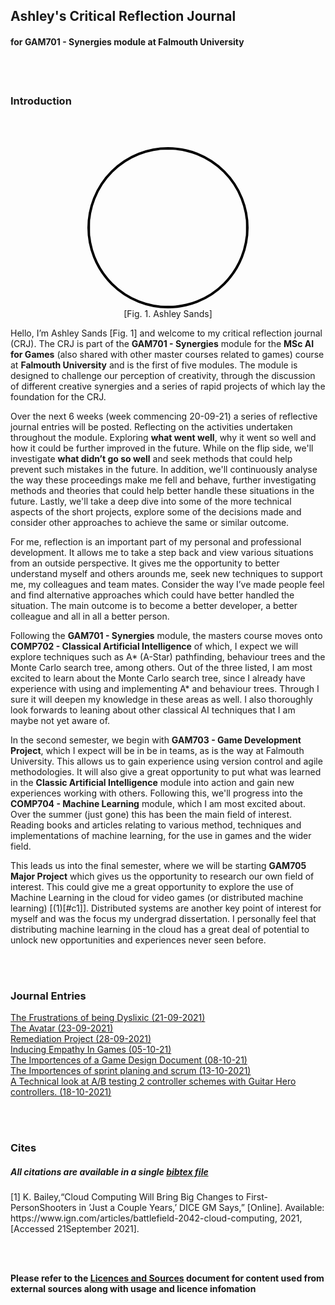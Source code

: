 ## Ashley's Critical Reflection Journal
#### for **GAM701 - Synergies** module at **Falmouth University**
<br />
<br />

### Introduction

<br />
<br />

<p style="text-align: center;">
<img src="http://www.ashleysands.co.uk/includes/images/me.jpeg" style="border:4px solid black; border-radius: 100%; width: 250px; margin-left: auto; margin-right: auto;" >
<br />
[Fig. 1. Ashley Sands]
</p>

Hello, I’m Ashley Sands [Fig. 1] and welcome to my critical reflection journal (CRJ). The CRJ is part of the **GAM701 - Synergies** module for the **MSc AI for Games** (also shared with other master courses related to games) course at **Falmouth University** and is the first of five modules. The module is designed to challenge our perception of creativity, through the discussion of different creative synergies and a series of rapid projects of which lay the foundation for the CRJ. 

Over the next 6 weeks (week commencing 20-09-21) a series of reflective journal entries will be posted. Reflecting on the activities undertaken throughout the module. Exploring **what went well**, why it went so well and how it could be further improved in the future. While on the flip side, we'll investigate **what didn’t go so well** and seek methods that could help prevent such mistakes in the future. In addition, we'll continuously analyse the way these proceedings make me fell and behave, further investigating methods and theories that could help better handle these situations in the future. Lastly, we'll take a deep dive into some of the more technical aspects of the short projects, explore some of the decisions made and consider other approaches to achieve the same or similar outcome.

For me, reflection is an important part of my personal and professional development. It allows me to take a step back and view various situations from an outside perspective. It gives me the opportunity to better understand myself and others arounds me, seek new techniques to support me, my colleagues and team mates. Consider the way I’ve made people feel and find alternative approaches which could have better handled the situation. The main outcome is to become a better developer, a better colleague and all in all a better person.

Following the **GAM701 - Synergies** module, the masters course moves onto **COMP702 - Classical Artificial Intelligence** of which, I expect we will explore techniques such as A* (A-Star) pathfinding, behaviour trees and the Monte Carlo search tree, among others. Out of the three listed, I am most excited to learn about the Monte Carlo search tree, since I already have experience with using and implementing A* and behaviour trees. Through I sure it will deepen my knowledge in these areas as well. I also thoroughly look forwards to leaning about other classical AI techniques that I am maybe not yet aware of.

In the second semester, we begin with **GAM703 - Game Development Project**, which I expect will be in be in teams, as is the way at Falmouth University. This allows us to gain experience using version control and agile methodologies. It will also give a great opportunity to put what was learned in the **Classic Artificial Intelligence** module into action and gain new experiences working with others. Following this, we'll progress into the **COMP704 - Machine Learning** module, which I am most excited about. Over the summer (just gone) this has been the main field of interest. Reading books and articles relating to various method, techniques and implementations of machine learning, for the use in games and the wider field.

This leads us into the final semester, where we will be starting **GAM705 Major Project** which gives us the opportunity to research our own field of interest. This could give me a great opportunity to explore the use of Machine Learning in the cloud for video games (or distributed machine learning) [(1)[#c1]]. Distributed systems are another key point of interest for myself and was the focus my undergrad dissertation. I personally feel that distributing machine learning in the cloud has a great deal of potential to unlock new opportunities and experiences never seen before.


<br />
<br />

### Journal Entries

[The Frustrations of being Dyslixic (21-09-2021)](./entries/journal_0.md)  
[The Avatar (23-09-2021)](./entries/journal_1.md)  
[Remediation Project (28-09-2021)](./entries/journal_2.md)  
[Inducing Empathy In Games (05-10-21)](./entries/journal_3.md)  
[The Importences of a Game Design Document (08-10-21)](./entries/journal_4.md)  
[The Importences of sprint planing and scrum (13-10-2021)](./entries/journal_5.md)  
[A Technical look at A/B testing 2 controller schemes with Guitar Hero controllers. (18-10-2021)](./entries/journal_6.md)  

<br />
<br />

### Cites
##### All citations are available in a single [bibtex file](../references.bib)
<p id="c1">
[1]  K. Bailey,“Cloud Computing Will Bring Big Changes to First-PersonShooters in ’Just a Couple Years,’ DICE GM Says,” [Online]. Available: https://www.ign.com/articles/battlefield-2042-cloud-computing, 2021, [Accessed 21September 2021].
</p>

<br />
<br />

**Please refer to the [Licences and Sources](../resources/licences-and-sources) document for content used from external sources along with usage and licence infomation**

<br />
